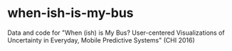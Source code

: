 # when-ish-is-my-bus
Data and code for "When (ish) is My Bus? User-centered Visualizations of Uncertainty in Everyday, Mobile Predictive Systems" (CHI 2016)
